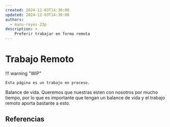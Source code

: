 ```yaml
---
created: 2024-12-03T14:30:00
updated: 2024-12-03T14:30:00
authors:
  - manu-reyes-23p
description: >
    Preferir trabajar en forma remota
---
```


# Trabajo Remoto

!!! warning "WIP"

    Esta página es un trabajo en proceso.

Balance de vida. Queremos que nuestras esten con nosotros por mucho tiempo, por lo que es importante que tengan un balance de vida y el trabajo remoto aporta bastante a esto.

## Referencias
